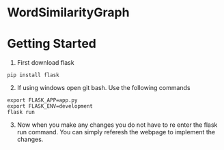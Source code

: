 # WordSimilarityGraph

# Getting Started
1. First download flask <br>
```
pip install flask
```
2. If using windows open git bash. Use the following commands<br>
```
export FLASK_APP=app.py 
export FLASK_ENV=development
flask run 
```
3. Now when you make any changes you do not have to re enter the flask run command. You can simply referesh the webpage to implement the changes.


